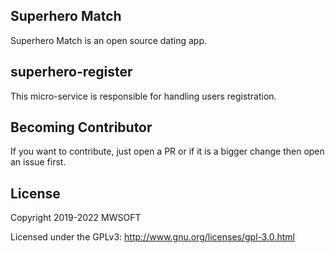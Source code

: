 ## Superhero Match
Superhero Match is an open source dating app.

## superhero-register
This micro-service is responsible for handling users registration. 

## Becoming Contributor
If you want to contribute, just open a PR or if it is a bigger change then open an issue first.

## License
Copyright 2019-2022 MWSOFT

Licensed under the GPLv3: http://www.gnu.org/licenses/gpl-3.0.html